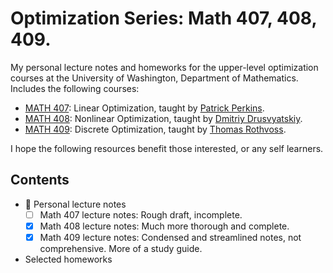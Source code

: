 # Optimization Series: Math 407, 408, 409.
My personal lecture notes and homeworks for the upper-level optimization courses at the University of Washington, Department of Mathematics. Includes the following courses:
- [MATH 407](https://math.washington.edu/courses/2020/winter/math/407/a): Linear Optimization, taught by [Patrick Perkins](https://math.washington.edu/people/patrick-perkins). 
- [MATH 408](https://math.washington.edu/courses/2021/winter/math/408/a): Nonlinear Optimization, taught by [Dmitriy Drusvyatskiy](https://math.washington.edu/people/dmitriy-drusvyatskiy).
- [MATH 409](https://sites.math.washington.edu/~rothvoss/409-spring-2022/409-spring-2022.html): Discrete Optimization, taught by [Thomas Rothvoss](https://sites.math.washington.edu/~rothvoss/).

I hope the following resources benefit those interested, or any self learners.

## Contents

* 📝 Personal lecture notes
  * [ ] Math 407 lecture notes: Rough draft, incomplete.
  * [x] Math 408 lecture notes: Much more thorough and complete. 
  * [x] Math 409 lecture notes: Condensed and streamlined notes, not comprehensive. More of a study guide.
* Selected homeworks 

